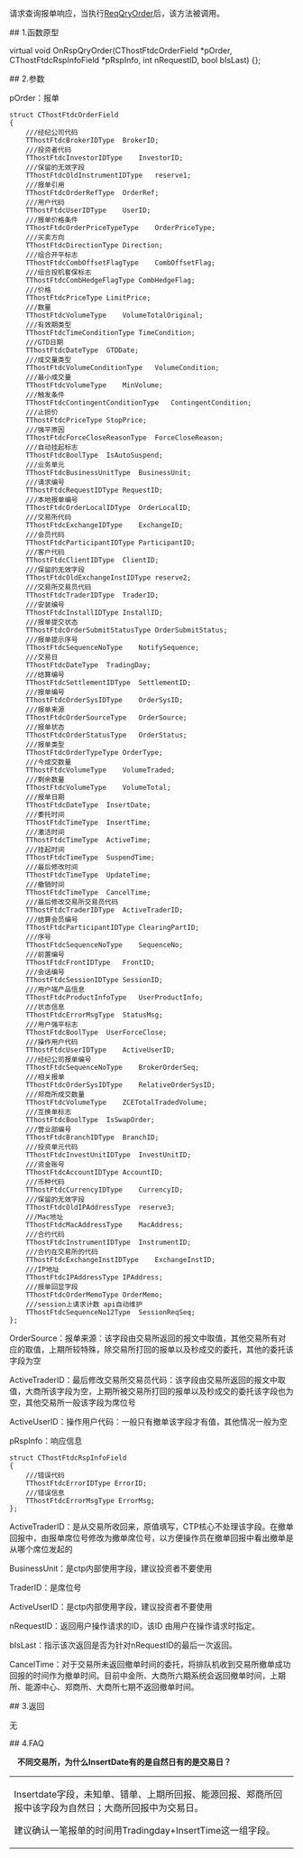 <p>请求查询报单响应，当执行<a href="../../CTHOSTFTDCTRADERSPI/REQQRYORDER/">ReqQryOrder</a>后，该方法被调用。</p>
<span class="anchor" id="28c62319-f589-4c9f-b346-0006ed9da74e"></span>
## 1.函数原型
<p>virtual void OnRspQryOrder(CThostFtdcOrderField *pOrder, CThostFtdcRspInfoField *pRspInfo, int nRequestID, bool bIsLast) {};</p>
<span class="anchor" id="623b9f55-51bc-4230-9a10-ce0264db66a1"></span>
## 2.参数
<p>pOrder：报单</p>
<pre><code>struct CThostFtdcOrderField
{
    ///经纪公司代码
    TThostFtdcBrokerIDType  BrokerID;
    ///投资者代码
    TThostFtdcInvestorIDType    InvestorID;
    ///保留的无效字段
    TThostFtdcOldInstrumentIDType   reserve1;
    ///报单引用
    TThostFtdcOrderRefType  OrderRef;
    ///用户代码
    TThostFtdcUserIDType    UserID;
    ///报单价格条件
    TThostFtdcOrderPriceTypeType    OrderPriceType;
    ///买卖方向
    TThostFtdcDirectionType Direction;
    ///组合开平标志
    TThostFtdcCombOffsetFlagType    CombOffsetFlag;
    ///组合投机套保标志
    TThostFtdcCombHedgeFlagType CombHedgeFlag;
    ///价格
    TThostFtdcPriceType LimitPrice;
    ///数量
    TThostFtdcVolumeType    VolumeTotalOriginal;
    ///有效期类型
    TThostFtdcTimeConditionType TimeCondition;
    ///GTD日期
    TThostFtdcDateType  GTDDate;
    ///成交量类型
    TThostFtdcVolumeConditionType   VolumeCondition;
    ///最小成交量
    TThostFtdcVolumeType    MinVolume;
    ///触发条件
    TThostFtdcContingentConditionType   ContingentCondition;
    ///止损价
    TThostFtdcPriceType StopPrice;
    ///强平原因
    TThostFtdcForceCloseReasonType  ForceCloseReason;
    ///自动挂起标志
    TThostFtdcBoolType  IsAutoSuspend;
    ///业务单元
    TThostFtdcBusinessUnitType  BusinessUnit;
    ///请求编号
    TThostFtdcRequestIDType RequestID;
    ///本地报单编号
    TThostFtdcOrderLocalIDType  OrderLocalID;
    ///交易所代码
    TThostFtdcExchangeIDType    ExchangeID;
    ///会员代码
    TThostFtdcParticipantIDType ParticipantID;
    ///客户代码
    TThostFtdcClientIDType  ClientID;
    ///保留的无效字段
    TThostFtdcOldExchangeInstIDType reserve2;
    ///交易所交易员代码
    TThostFtdcTraderIDType  TraderID;
    ///安装编号
    TThostFtdcInstallIDType InstallID;
    ///报单提交状态
    TThostFtdcOrderSubmitStatusType OrderSubmitStatus;
    ///报单提示序号
    TThostFtdcSequenceNoType    NotifySequence;
    ///交易日
    TThostFtdcDateType  TradingDay;
    ///结算编号
    TThostFtdcSettlementIDType  SettlementID;
    ///报单编号
    TThostFtdcOrderSysIDType    OrderSysID;
    ///报单来源
    TThostFtdcOrderSourceType   OrderSource;
    ///报单状态
    TThostFtdcOrderStatusType   OrderStatus;
    ///报单类型
    TThostFtdcOrderTypeType OrderType;
    ///今成交数量
    TThostFtdcVolumeType    VolumeTraded;
    ///剩余数量
    TThostFtdcVolumeType    VolumeTotal;
    ///报单日期
    TThostFtdcDateType  InsertDate;
    ///委托时间
    TThostFtdcTimeType  InsertTime;
    ///激活时间
    TThostFtdcTimeType  ActiveTime;
    ///挂起时间
    TThostFtdcTimeType  SuspendTime;
    ///最后修改时间
    TThostFtdcTimeType  UpdateTime;
    ///撤销时间
    TThostFtdcTimeType  CancelTime;
    ///最后修改交易所交易员代码
    TThostFtdcTraderIDType  ActiveTraderID;
    ///结算会员编号
    TThostFtdcParticipantIDType ClearingPartID;
    ///序号
    TThostFtdcSequenceNoType    SequenceNo;
    ///前置编号
    TThostFtdcFrontIDType   FrontID;
    ///会话编号
    TThostFtdcSessionIDType SessionID;
    ///用户端产品信息
    TThostFtdcProductInfoType   UserProductInfo;
    ///状态信息
    TThostFtdcErrorMsgType  StatusMsg;
    ///用户强平标志
    TThostFtdcBoolType  UserForceClose;
    ///操作用户代码
    TThostFtdcUserIDType    ActiveUserID;
    ///经纪公司报单编号
    TThostFtdcSequenceNoType    BrokerOrderSeq;
    ///相关报单
    TThostFtdcOrderSysIDType    RelativeOrderSysID;
    ///郑商所成交数量
    TThostFtdcVolumeType    ZCETotalTradedVolume;
    ///互换单标志
    TThostFtdcBoolType  IsSwapOrder;
    ///营业部编号
    TThostFtdcBranchIDType  BranchID;
    ///投资单元代码
    TThostFtdcInvestUnitIDType  InvestUnitID;
    ///资金账号
    TThostFtdcAccountIDType AccountID;
    ///币种代码
    TThostFtdcCurrencyIDType    CurrencyID;
    ///保留的无效字段
    TThostFtdcOldIPAddressType  reserve3;
    ///Mac地址
    TThostFtdcMacAddressType    MacAddress;
    ///合约代码
    TThostFtdcInstrumentIDType  InstrumentID;
    ///合约在交易所的代码
    TThostFtdcExchangeInstIDType    ExchangeInstID;
    ///IP地址
    TThostFtdcIPAddressType IPAddress;
    ///报单回显字段
    TThostFtdcOrderMemoType OrderMemo;
    ///session上请求计数 api自动维护
    TThostFtdcSequenceNo12Type  SessionReqSeq;
};
</code></pre>
<p><span alt="" id="anchor-id-01"></span> </p>
<p>OrderSource：报单来源：该字段由交易所返回的报文中取值，其他交易所有对应的取值，上期所较特殊，除交易所打回的报单以及秒成交的委托，其他的委托该字段为空</p>
<p>ActiveTraderID：最后修改交易所交易员代码：该字段由交易所返回的报文中取值，大商所该字段为空，上期所被交易所打回的报单以及秒成交的委托该字段也为空，其他交易所一般该字段为席位号</p>
<p>ActiveUserID：操作用户代码：一般只有撤单该字段才有值，其他情况一般为空</p>
<p>pRspInfo：响应信息</p>
<pre><code>struct CThostFtdcRspInfoField
{
    ///错误代码
    TThostFtdcErrorIDType ErrorID;
    ///错误信息
    TThostFtdcErrorMsgType ErrorMsg;
};
</code></pre>
<p>ActiveTraderID：是从交易所收回来，原值填写，CTP核心不处理该字段。在撤单回报中，由报单席位号修改为撤单席位号，以方便操作员在撤单回报中看出撤单是从哪个席位发起的</p>
<p>BusinessUnit：是ctp内部使用字段，建议投资者不要使用</p>
<p>TraderID：是席位号</p>
<p>ActiveUserID：是ctp内部使用字段，建议投资者不要使用</p>
<p>nRequestID：返回用户操作请求的ID，该ID 由用户在操作请求时指定。</p>
<p>bIsLast：指示该次返回是否为针对nRequestID的最后一次返回。</p>
<p>CancelTime：对于交易所未返回撤单时间的委托，将排队机收到交易所撤单成功回报的时间作为撤单时间。目前中金所、大商所六期系统会返回撤单时间，上期所、能源中心、郑商所、大商所七期不返回撤单时间。</p>
<span class="anchor" id="e715b2ac-b4ae-43bd-a4ce-ff919620b475"></span>
## 3.返回
<p>无</p>
<span class="anchor" id="347c8a4e-bfe1-4e20-8110-71652367bba1"></span>
## 4.FAQ
<p><span alt="" id="anchor-id-10"></span> </p>
<p><div class="region_i"><p class="region_header" id="region_header_1" style="padding-left: 1em;font-weight : bold;text-indent: 0px;text-align: left;">不同交易所，为什么InsertDate有的是自然日有的是交易日？</p><div class="region_panel" id="region_panel_1" style="display:block;"><table><tr><td>
<p>Insertdate字段，未知单、错单、上期所回报、能源回报、郑商所回报中该字段为自然日；大商所回报中为交易日。</p>
<p>建议确认一笔报单的时间用Tradingday+InsertTime这一组字段。</p>
</td></tr></table>
</div><p class="region_tail" id="region_tail_1" style="border-top-color:transparent;border-bottom-width:0;"></p></div></p>
